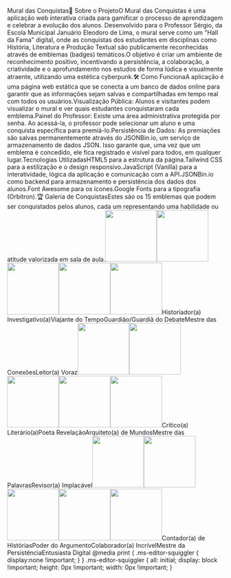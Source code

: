 Mural das Conquistas🚀 Sobre o ProjetoO Mural das Conquistas é uma aplicação web interativa criada para gamificar o processo de aprendizagem e celebrar a evolução dos alunos. Desenvolvido para o Professor Sérgio, da Escola Municipal Januário Eleodoro de Lima, o mural serve como um "Hall da Fama" digital, onde as conquistas dos estudantes em disciplinas como História, Literatura e Produção Textual são publicamente reconhecidas através de emblemas (badges) temáticos.O objetivo é criar um ambiente de reconhecimento positivo, incentivando a persistência, a colaboração, a criatividade e o aprofundamento nos estudos de forma lúdica e visualmente atraente, utilizando uma estética cyberpunk.🛠️ Como FuncionaA aplicação é uma página web estática que se conecta a um banco de dados online para garantir que as informações sejam salvas e compartilhadas em tempo real com todos os usuários.Visualização Pública: Alunos e visitantes podem visualizar o mural e ver quais estudantes conquistaram cada emblema.Painel do Professor: Existe uma área administrativa protegida por senha. Ao acessá-la, o professor pode selecionar um aluno e uma conquista específica para premiá-lo.Persistência de Dados: As premiações são salvas permanentemente através do JSONBin.io, um serviço de armazenamento de dados JSON. Isso garante que, uma vez que um emblema é concedido, ele fica registrado e visível para todos, em qualquer lugar.Tecnologias UtilizadasHTML5 para a estrutura da página.Tailwind CSS para a estilização e o design responsivo.JavaScript (Vanilla) para a interatividade, lógica da aplicação e comunicação com a API.JSONBin.io como backend para armazenamento e persistência dos dados dos alunos.Font Awesome para os ícones.Google Fonts para a tipografia (Orbitron).🏆 Galeria de ConquistasEstes são os 15 emblemas que podem ser conquistados pelos alunos, cada um representando uma habilidade ou atitude valorizada em sala de aula.<img src="https://oda.nekoweb.org/badges/Gemini_Generated_Image_1o0oh11o0oh11o0o.png" width="120"><img src="https://oda.nekoweb.org/badges/Gemini_Generated_Image_23uuf123uuf123uu.png" width="120"><img src="https://oda.nekoweb.org/badges/Gemini_Generated_Image_3od0ct3od0ct3od0.png" width="120"><img src="https://oda.nekoweb.org/badges/Gemini_Generated_Image_7fue387fue387fue.png" width="120"><img src="https://oda.nekoweb.org/badges/Gemini_Generated_Image_8rl7cd8rl7cd8rl7.png" width="120">Historiador(a) Investigativo(a)Viajante do TempoGuardião/Guardiã do DebateMestre das ConexõesLeitor(a) Voraz<img src="https://oda.nekoweb.org/badges/Gemini_Generated_Image_dkxxrpdkxxrpdkxx.png" width="120"><img src="https://oda.nekoweb.org/badges/Gemini_Generated_Image_gu9j15gu9j15gu9j.png" width="120"><img src="https://oda.nekoweb.org/badges/Gemini_Generated_Image_iv4loriv4loriv4l.png" width="120"><img src="https://oda.nekoweb.org/badges/Gemini_Generated_Image_oe7724oe7724oe77.png" width="120"><img src="https://oda.nekoweb.org/badges/Gemini_Generated_Image_pal527pal527pal5.png" width="120">Crítico(a) Literário(a)Poeta RevelaçãoArquiteto(a) de MundosMestre das PalavrasRevisor(a) Implacável<img src="https://oda.nekoweb.org/badges/Gemini_Generated_Image_par0fppar0fppar0.png" width="120"><img src="https://oda.nekoweb.org/badges/Gemini_Generated_Image_rntrmmrntrmmrntr.png" width="120"><img src="https://oda.nekoweb.org/badges/Gemini_Generated_Image_uo499wuo499wuo49.png" width="120"><img src="https://oda.nekoweb.org/badges/Gemini_Generated_Image_wts3jewts3jewts3.png" width="120"><img src="https://oda.nekoweb.org/badges/Gemini_Generated_Image_yg4ur4yg4ur4yg4u.png" width="120">Contador(a) de HistóriasPoder do ArgumentoColaborador(a) IncrívelMestre da PersistênciaEntusiasta Digital
  @media print {
    .ms-editor-squiggler {
        display:none !important;
    }
  }
  .ms-editor-squiggler {
    all: initial;
    display: block !important;
    height: 0px !important;
    width: 0px !important;
  }
